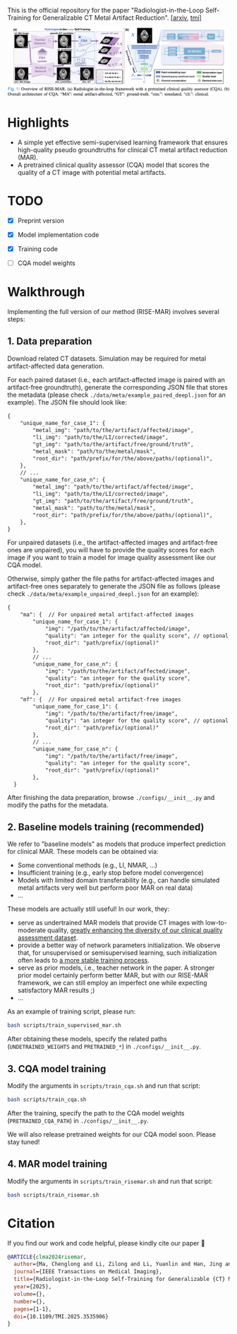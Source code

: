 This is the official repository for the paper "Radiologist-in-the-Loop Self-Training for Generalizable CT Metal Artifact Reduction". [[arxiv](https://arxiv.org/abs/2501.15610), [tmi](https://ieeexplore.ieee.org/document/10857416)]

![](./figs/overview.png)

# Highlights
- A simple yet effective semi-supervised learning framework that ensures high-quality pseudo groundtruths for clinical CT metal artifact reduction (MAR).
- A pretrained clinical quality assessor (CQA) model that scores the quality of a CT image with potential metal artifacts.

# TODO
- [x] Preprint version
- [x] Model implementation code
- [x] Training code
- [ ] CQA model weights


# Walkthrough
Implementing the full version of our method (RISE-MAR) involves several steps:
## 1. Data preparation
Download related CT datasets. Simulation may be required for metal artifact-affected data generation. 

For each paired dataset (i.e., each artifact-affected image is paired with an artifact-free groundtruth), generate the corresponding JSON file that stores the metadata (please check `./data/meta/example_paired_deepl.json` for an example). The JSON file should look like:
```jsonc
{
    "unique_name_for_case_1": {
        "metal_img": "path/to/the/artifact/affected/image",
        "li_img": "path/to/the/LI/corrected/image",
        "gt_img": "path/to/the/artifact/free/ground/truth",
        "metal_mask": "path/to/the/metal/mask",
        "root_dir": "path/prefix/for/the/above/paths/(optional)",
    },
    // ...
    "unique_name_for_case_n": {
        "metal_img": "path/to/the/artifact/affected/image",
        "li_img": "path/to/the/LI/corrected/image",
        "gt_img": "path/to/the/artifact/free/ground/truth",
        "metal_mask": "path/to/the/metal/mask",
        "root_dir": "path/prefix/for/the/above/paths/(optional)",
    },
}
```

For unpaired datasets (i.e., the artifact-affected images and artifact-free ones are unpaired), you will have to provide the quality scores for each image if you want to train a model for image quality assessment like our CQA model. 

Otherwise, simply gather the file paths for artifact-affected images and artifact-free ones separately to generate the JSON file as follows (please check `./data/meta/example_unpaired_deepl.json` for an example):
```jsonc
{
    "ma": {  // For unpaired metal artifact-affected images
        "unique_name_for_case_1": {
            "img": "/path/to/the/artifact/affected/image",
            "quality": "an integer for the quality score", // optional
            "root_dir": "path/prefix/(optional)"
        },
        // ...
        "unique_name_for_case_n": {
            "img": "/path/to/the/artifact/affected/image",
            "quality": "an integer for the quality score",
            "root_dir": "path/prefix/(optional)"
        },
    "mf": {  // For unpaired metal artifact-free images
        "unique_name_for_case_1": {
            "img": "/path/to/the/artifact/free/image",
            "quality": "an integer for the quality score", // optional
            "root_dir": "path/prefix/(optional)"
        },
        // ...
        "unique_name_for_case_n": {
            "img": "/path/to/the/artifact/free/image",
            "quality": "an integer for the quality score",
            "root_dir": "path/prefix/(optional)"
        },
  }
```

After finishing the data preparation, browse `./configs/__init__.py` and modify the paths for the metadata.


## 2. Baseline models training (recommended)
We refer to "baseline models" as models that produce imperfect prediction for clinical MAR. These models can be obtained via:
- Some conventional methods (e.g., LI, NMAR, ...)
- Insufficient training (e.g., early stop before model convergence)
- Models with limited domain transferability (e.g., can handle simulated metal artifacts very well but perform poor MAR on real data)
- ...

These models are actually still useful! In our work, they:
- serve as undertrained MAR models that provide CT images with low-to-moderate quality, <u>greatly enhancing the diversity of our clinical quality assessment dataset</u>.
- provide a better way of network parameters initialization. We observe that, for unsupervised or semisupervised learning, such initialization often leads to <u>a more stable training process</u>.
- serve as prior models, i.e., teacher network in the paper. A stronger prior model certainly perform better MAR, but with our RISE-MAR framework, we can still employ an imperfect one while expecting satisfactory MAR results ;) 
- ...

As an example of training script, please run:
```sh
bash scripts/train_supervised_mar.sh
```
After obtaining these models, specify the related paths (`UNDETRAINED_WEIGHTS` and `PRETRAINED_*`) in `./configs/__init__.py`.


## 3. CQA model training
Modify the arguments in `scripts/train_cqa.sh` and run that script:
```sh
bash scripts/train_cqa.sh
```

After the training, specify the path to the CQA model weights (`PRETRAINED_CQA_PATH`) in `./configs/__init__.py`.

We will also release pretrained weights for our CQA model soon. Please stay tuned!


## 4. MAR model training
Modify the arguments in `scripts/train_risemar.sh` and run that script:
```sh
bash scripts/train_risemar.sh
```


# Citation
If you find our work and code helpful, please kindly cite our paper :blue_heart:

```bibtex
@ARTICLE{clma2024risemar,
  author={Ma, Chenglong and Li, Zilong and Li, Yuanlin and Han, Jing and Zhang, Junping and Zhang, Yi and Liu, Jiannan and Shan, Hongming},
  journal={IEEE Transactions on Medical Imaging}, 
  title={Radiologist-in-the-Loop Self-Training for Generalizable {CT} Metal Artifact Reduction}, 
  year={2025},
  volume={},
  number={},
  pages={1-1},
  doi={10.1109/TMI.2025.3535906}
}
```